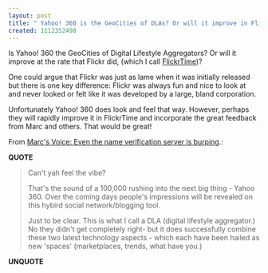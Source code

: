 ```yaml
---
layout: post
title: " Yahoo! 360 is the GeoCities of DLAs? Or will it improve in FlickrTime?"
created: 1112352498
---
```

<p>Is Yahoo! 360 the GeoCities of Digital Lifestyle Aggregators? Or will it improve at the rate that Flickr did, (which I call <a href="http://www.rolandtanglao.com/archives/2005/03/22/yahoo_buys_flickr_flickrtime_rules_for_web_20_apps">FlickrTime</a>)?</p> <p>One could argue that Flickr was just as lame when it was initially released but there is one key difference: Flickr was always fun and nice to look at and never looked or felt like it was developed by a large, bland corporation.</p><p>Unfortunately Yahoo! 360 does look and feel that way. However, perhaps they will rapidly improve it in FlickrTime and incorporate the great feedback from Marc and others. That would be great!
</p><p>From <a href="http://marc.blogs.it/archives/2005/03/even_the_name_v.html">Marc's Voice: Even the name verification server is burping</a>.:</p>
<p><b>QUOTE</b></p><blockquote><p>Can't yah feel the vibe?</p>

<p>That's the sound of a 100,000 rushing into the next big thing - Yahoo 360. Over the coming days people's impressions will be revealed on this hybird social network/blogging tool.
</p>
<p>Just to be clear. This is what I call a DLA (digital lifestyle aggregator.) No they didn't get completely right- but it does successfully combine these two latest technology aspects - which each have been hailed as new 'spaces' (marketplaces, trends, what have you.)</p></blockquote><p><b>UNQUOTE</b></p>



